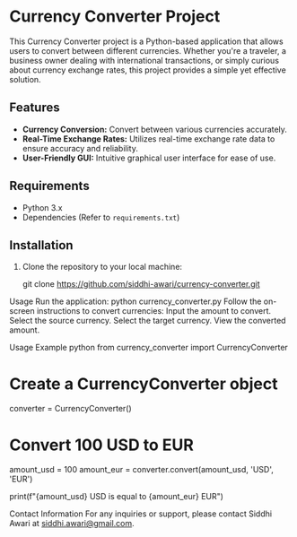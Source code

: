 # Currency Converter Project

This Currency Converter project is a Python-based application that allows users to convert between different currencies. Whether you're a traveler, a business owner dealing with international transactions, or simply curious about currency exchange rates, this project provides a simple yet effective solution.

## Features

- **Currency Conversion:** Convert between various currencies accurately.
- **Real-Time Exchange Rates:** Utilizes real-time exchange rate data to ensure accuracy and reliability.
- **User-Friendly GUI:** Intuitive graphical user interface for ease of use.

## Requirements

- Python 3.x
- Dependencies (Refer to `requirements.txt`)

## Installation

1. Clone the repository to your local machine:
   
   git clone https://github.com/siddhi-awari/currency-converter.git

Usage
Run the application:
python currency_converter.py
Follow the on-screen instructions to convert currencies:
Input the amount to convert.
Select the source currency.
Select the target currency.
View the converted amount.

Usage Example
python
from currency_converter import CurrencyConverter
# Create a CurrencyConverter object
converter = CurrencyConverter()

# Convert 100 USD to EUR
amount_usd = 100
amount_eur = converter.convert(amount_usd, 'USD', 'EUR')

print(f"{amount_usd} USD is equal to {amount_eur} EUR")

Contact Information
For any inquiries or support, please contact Siddhi Awari at siddhi.awari@gmail.com.
